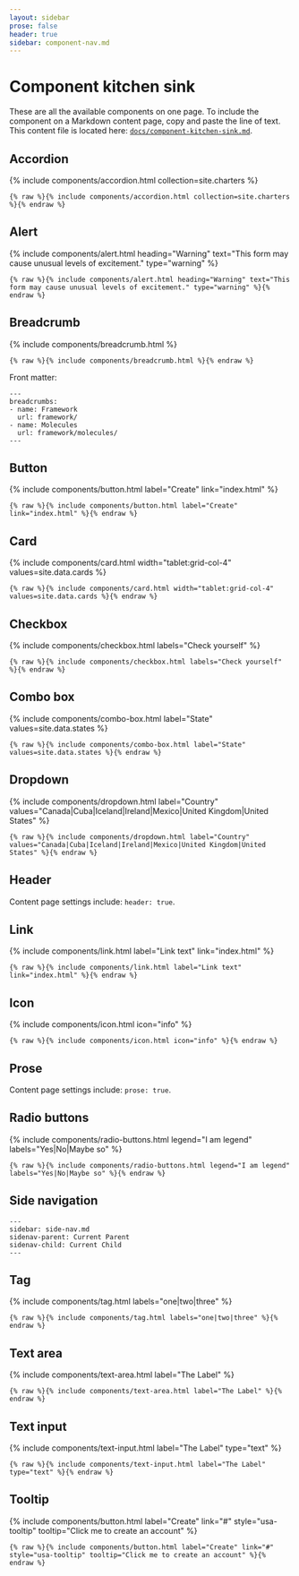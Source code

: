 ```yaml
---
layout: sidebar
prose: false
header: true
sidebar: component-nav.md
---
```


# Component kitchen sink

These are all the available components on one page. To include the component on a Markdown content page, copy and paste the line of text. This content file is located here: [`docs/component-kitchen-sink.md`](https://github.com/pglevy/rwp-toolkit/blob/main/docs/component-kitchen-sink.md).

## Accordion

{% include components/accordion.html collection=site.charters %}

`{% raw %}{% include components/accordion.html collection=site.charters %}{% endraw %}`

## Alert

{% include components/alert.html heading="Warning" text="This form may cause unusual levels of excitement." type="warning" %}

`{% raw %}{% include components/alert.html heading="Warning" text="This form may cause unusual levels of excitement." type="warning" %}{% endraw %}`

## Breadcrumb

{% include components/breadcrumb.html %}

`{% raw %}{% include components/breadcrumb.html %}{% endraw %}`

Front matter:

```
---
breadcrumbs:
- name: Framework
  url: framework/
- name: Molecules
  url: framework/molecules/
---
```

## Button

{% include components/button.html label="Create" link="index.html" %}

`{% raw %}{% include components/button.html label="Create" link="index.html" %}{% endraw %}`

## Card

{% include components/card.html width="tablet:grid-col-4" values=site.data.cards %}

`{% raw %}{% include components/card.html width="tablet:grid-col-4" values=site.data.cards %}{% endraw %}`

## Checkbox

{% include components/checkbox.html labels="Check yourself" %}

`{% raw %}{% include components/checkbox.html labels="Check yourself" %}{% endraw %}`

## Combo box

{% include components/combo-box.html label="State" values=site.data.states %}

`{% raw %}{% include components/combo-box.html label="State" values=site.data.states %}{% endraw %}`

## Dropdown

{% include components/dropdown.html label="Country" values="Canada|Cuba|Iceland|Ireland|Mexico|United Kingdom|United States" %}

`{% raw %}{% include components/dropdown.html label="Country" values="Canada|Cuba|Iceland|Ireland|Mexico|United Kingdom|United States" %}{% endraw %}`

## Header

Content page settings include: `header: true`.

## Link

{% include components/link.html label="Link text" link="index.html" %}

`{% raw %}{% include components/link.html label="Link text" link="index.html" %}{% endraw %}`

## Icon

{% include components/icon.html icon="info" %}

`{% raw %}{% include components/icon.html icon="info" %}{% endraw %}`

## Prose

Content page settings include: `prose: true`.

## Radio buttons

{% include components/radio-buttons.html legend="I am legend" labels="Yes|No|Maybe so" %}

`{% raw %}{% include components/radio-buttons.html legend="I am legend" labels="Yes|No|Maybe so" %}{% endraw %}`

## Side navigation

```
---
sidebar: side-nav.md
sidenav-parent: Current Parent
sidenav-child: Current Child
---
```

## Tag

{% include components/tag.html labels="one|two|three" %}

`{% raw %}{% include components/tag.html labels="one|two|three" %}{% endraw %}`

## Text area

{% include components/text-area.html label="The Label" %}

`{% raw %}{% include components/text-area.html label="The Label" %}{% endraw %}`

## Text input

{% include components/text-input.html label="The Label" type="text" %}

`{% raw %}{% include components/text-input.html label="The Label" type="text" %}{% endraw %}`

## Tooltip

{% include components/button.html label="Create" link="#" style="usa-tooltip" tooltip="Click me to create an account" %}

`{% raw %}{% include components/button.html label="Create" link="#" style="usa-tooltip" tooltip="Click me to create an account" %}{% endraw %}`